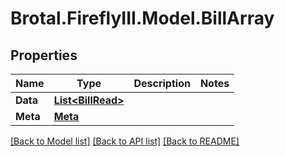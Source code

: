# Brotal.FireflyIII.Model.BillArray

## Properties

Name | Type | Description | Notes
------------ | ------------- | ------------- | -------------
**Data** | [**List&lt;BillRead&gt;**](BillRead.md) |  | 
**Meta** | [**Meta**](Meta.md) |  | 

[[Back to Model list]](../../README.md#documentation-for-models) [[Back to API list]](../../README.md#documentation-for-api-endpoints) [[Back to README]](../../README.md)

